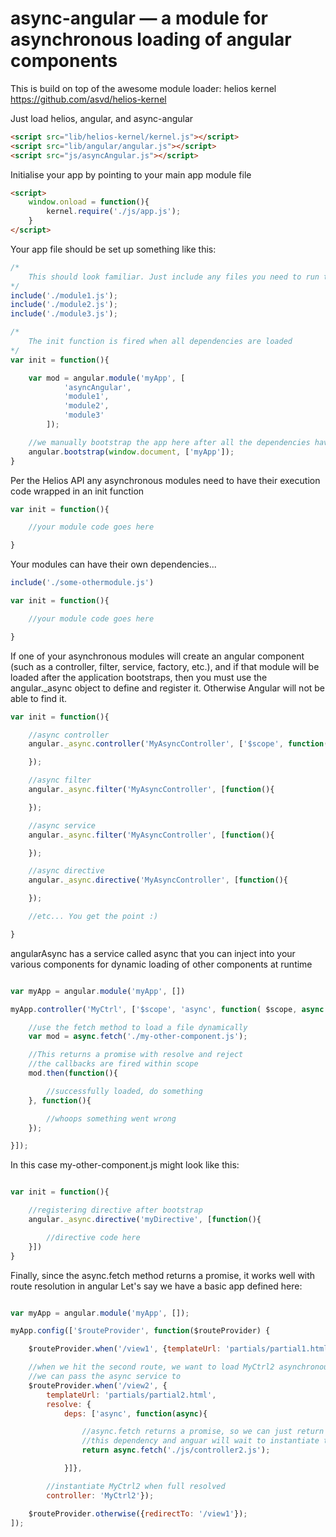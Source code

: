 # async-angular — a module for asynchronous loading of angular components

This is build on top of the awesome module loader: helios kernel https://github.com/asvd/helios-kernel

Just load helios, angular, and async-angular

```html
<script src="lib/helios-kernel/kernel.js"></script>
<script src="lib/angular/angular.js"></script>
<script src="js/asyncAngular.js"></script>
```

Initialise your app by pointing to your main app module file

```html
<script>
    window.onload = function(){
        kernel.require('./js/app.js');
    }
</script>
```

Your app file should be set up something like this:

```javascript
/*
    This should look familiar. Just include any files you need to run the code in the init function.
*/
include('./module1.js');
include('./module2.js');
include('./module3.js');

/*
    The init function is fired when all dependencies are loaded
*/
var init = function(){

    var mod = angular.module('myApp', [
            'asyncAngular',
            'module1',
            'module2',
            'module3'
        ]);

    //we manually bootstrap the app here after all the dependencies have loaded
    angular.bootstrap(window.document, ['myApp']);
}
```

Per the Helios API any asynchronous modules need to have their execution code wrapped in an init function

```javascript
var init = function(){

    //your module code goes here

}
```

Your modules can have their own dependencies...

```javascript
include('./some-othermodule.js')

var init = function(){

    //your module code goes here

}
```

If one of your asynchronous modules will create an angular component (such as a controller, filter, service, factory, etc.),
and if that module will be loaded after the application bootstraps,
then you must use the angular._async object to define and register it. Otherwise Angular will not be able to find it.

```javascript
var init = function(){

    //async controller
    angular._async.controller('MyAsyncController', ['$scope', function($scope){

    });

    //async filter
    angular._async.filter('MyAsyncController', [function(){

    });

    //async service
    angular._async.filter('MyAsyncController', [function(){

    });

    //async directive
    angular._async.directive('MyAsyncController', [function(){

    });

    //etc... You get the point :)

}
```

angularAsync has a service called async that you can inject into your various components for dynamic loading of other components at runtime

```javascript

var myApp = angular.module('myApp', [])

myApp.controller('MyCtrl', ['$scope', 'async', function( $scope, async ){

    //use the fetch method to load a file dynamically
    var mod = async.fetch('./my-other-component.js');

    //This returns a promise with resolve and reject
    //the callbacks are fired within scope
    mod.then(function(){

        //successfully loaded, do something
    }, function(){

        //whoops something went wrong
    });

}]);
```

In this case my-other-component.js might look like this:

```javascript

var init = function(){

    //registering directive after bootstrap
    angular._async.directive('myDirective', [function(){

        //directive code here
    }])
}
```

Finally, since the async.fetch method returns a promise, it works well with route resolution in angular
Let's say we have a basic app defined here:

```javascript

var myApp = angular.module('myApp', []);

myApp.config(['$routeProvider', function($routeProvider) {

    $routeProvider.when('/view1', {templateUrl: 'partials/partial1.html', controller: 'MyCtrl1'});

    //when we hit the second route, we want to load MyCtrl2 asynchronously
    //we can pass the async service to
    $routeProvider.when('/view2', {
        templateUrl: 'partials/partial2.html',
        resolve: {
            deps: ['async', function(async){

                //async.fetch returns a promise, so we can just return it from
                //this dependency and anguar will wait to instantiate the controller
                return async.fetch('./js/controller2.js');

            }]},

        //instantiate MyCtrl2 when full resolved
        controller: 'MyCtrl2'});

    $routeProvider.otherwise({redirectTo: '/view1'});
]);
```

